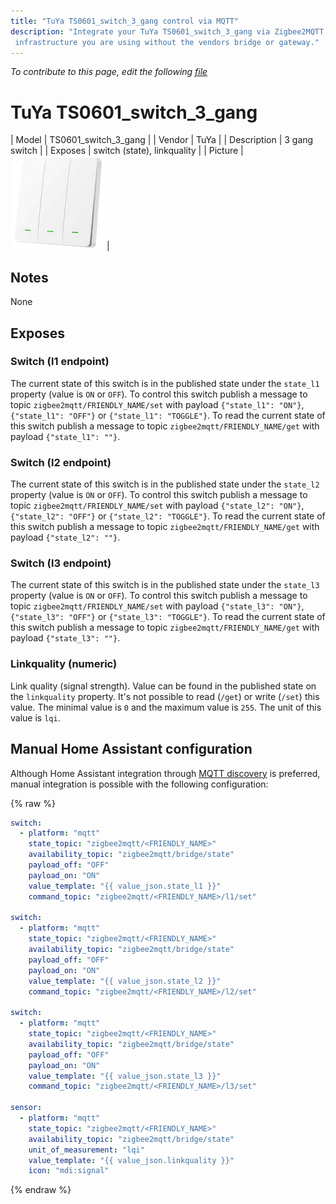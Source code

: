 ```yaml
---
title: "TuYa TS0601_switch_3_gang control via MQTT"
description: "Integrate your TuYa TS0601_switch_3_gang via Zigbee2MQTT with whatever smart home
 infrastructure you are using without the vendors bridge or gateway."
---
```


*To contribute to this page, edit the following
[file](https://github.com/Koenkk/zigbee2mqtt.io/blob/master/docs/devices/TS0601_switch_3_gang.md)*

# TuYa TS0601_switch_3_gang

| Model | TS0601_switch_3_gang  |
| Vendor  | TuYa  |
| Description | 3 gang switch |
| Exposes | switch (state), linkquality |
| Picture | ![TuYa TS0601_switch_3_gang](../images/devices/TS0601_switch_3_gang.jpg) |

## Notes

None


## Exposes

### Switch (l1 endpoint)
The current state of this switch is in the published state under the `state_l1` property (value is `ON` or `OFF`).
To control this switch publish a message to topic `zigbee2mqtt/FRIENDLY_NAME/set` with payload `{"state_l1": "ON"}`, `{"state_l1": "OFF"}` or `{"state_l1": "TOGGLE"}`.
To read the current state of this switch publish a message to topic `zigbee2mqtt/FRIENDLY_NAME/get` with payload `{"state_l1": ""}`.

### Switch (l2 endpoint)
The current state of this switch is in the published state under the `state_l2` property (value is `ON` or `OFF`).
To control this switch publish a message to topic `zigbee2mqtt/FRIENDLY_NAME/set` with payload `{"state_l2": "ON"}`, `{"state_l2": "OFF"}` or `{"state_l2": "TOGGLE"}`.
To read the current state of this switch publish a message to topic `zigbee2mqtt/FRIENDLY_NAME/get` with payload `{"state_l2": ""}`.

### Switch (l3 endpoint)
The current state of this switch is in the published state under the `state_l3` property (value is `ON` or `OFF`).
To control this switch publish a message to topic `zigbee2mqtt/FRIENDLY_NAME/set` with payload `{"state_l3": "ON"}`, `{"state_l3": "OFF"}` or `{"state_l3": "TOGGLE"}`.
To read the current state of this switch publish a message to topic `zigbee2mqtt/FRIENDLY_NAME/get` with payload `{"state_l3": ""}`.

### Linkquality (numeric)
Link quality (signal strength).
Value can be found in the published state on the `linkquality` property.
It's not possible to read (`/get`) or write (`/set`) this value.
The minimal value is `0` and the maximum value is `255`.
The unit of this value is `lqi`.

## Manual Home Assistant configuration
Although Home Assistant integration through [MQTT discovery](../integration/home_assistant) is preferred,
manual integration is possible with the following configuration:


{% raw %}
```yaml
switch:
  - platform: "mqtt"
    state_topic: "zigbee2mqtt/<FRIENDLY_NAME>"
    availability_topic: "zigbee2mqtt/bridge/state"
    payload_off: "OFF"
    payload_on: "ON"
    value_template: "{{ value_json.state_l1 }}"
    command_topic: "zigbee2mqtt/<FRIENDLY_NAME>/l1/set"

switch:
  - platform: "mqtt"
    state_topic: "zigbee2mqtt/<FRIENDLY_NAME>"
    availability_topic: "zigbee2mqtt/bridge/state"
    payload_off: "OFF"
    payload_on: "ON"
    value_template: "{{ value_json.state_l2 }}"
    command_topic: "zigbee2mqtt/<FRIENDLY_NAME>/l2/set"

switch:
  - platform: "mqtt"
    state_topic: "zigbee2mqtt/<FRIENDLY_NAME>"
    availability_topic: "zigbee2mqtt/bridge/state"
    payload_off: "OFF"
    payload_on: "ON"
    value_template: "{{ value_json.state_l3 }}"
    command_topic: "zigbee2mqtt/<FRIENDLY_NAME>/l3/set"

sensor:
  - platform: "mqtt"
    state_topic: "zigbee2mqtt/<FRIENDLY_NAME>"
    availability_topic: "zigbee2mqtt/bridge/state"
    unit_of_measurement: "lqi"
    value_template: "{{ value_json.linkquality }}"
    icon: "mdi:signal"
```
{% endraw %}


